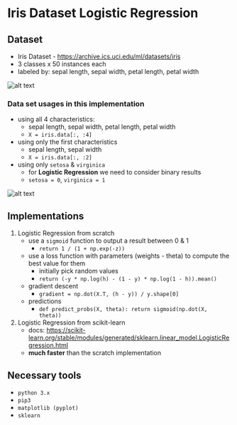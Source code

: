 # Iris Dataset Logistic Regression

## Dataset

  - Iris Dataset - https://archive.ics.uci.edu/ml/datasets/iris
  - 3 classes x 50 instances each
  - labeled by: sepal length, sepal width, petal length, petal width
  
  ![alt text](https://i.imgur.com/oRACM5G.png "Iris Dataset - sepal length/width")
  
### Data set usages in this implementation

  - using all 4 characteristics: 
    - sepal length, sepal width, petal length, petal width
    - `X = iris.data[:, :4]`
  - using only the first characteristics
    - sepal length, sepal width
    - `X = iris.data[:, :2]`
  - using only `setosa` & `virginica`
    - for __Logistic Regression__ we need to consider binary results
    - `setosa = 0`, `virginica = 1`

![alt text](https://i.imgur.com/4kqr17x.png "Logistic Regression Dataset - sepal length/width")

## Implementations

  1. Logistic Regression from scratch
      - use a `sigmoid` function to output a result between 0 & 1
        - `return 1 / (1 + np.exp(-z))`
      - use a loss function with parameters (weights - theta) to compute the best value for them
        - initially pick random values
        - `return (-y * np.log(h) - (1 - y) * np.log(1 - h)).mean()`
      - gradient descent
        - `gradient = np.dot(X.T, (h - y)) / y.shape[0]`
      - predictions
        - `def predict_probs(X, theta): return sigmoid(np.dot(X, theta))`
  2. Logistic Regression from scikit-learn
      - docs: https://scikit-learn.org/stable/modules/generated/sklearn.linear_model.LogisticRegression.html
      - __much faster__ than the scratch implementation

## Necessary tools

  - `python 3.x`
  - `pip3`
  - `matplotlib (pyplot)`
  - `sklearn`
